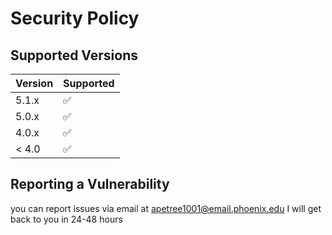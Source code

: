# Security Policy

## Supported Versions

| Version | Supported          |
| ------- | ------------------ |
| 5.1.x   | ✅                 |
| 5.0.x   | ✅                 |
| 4.0.x   | ✅                 |
| < 4.0   | ✅                 |

## Reporting a Vulnerability

you can report issues via email at apetree1001@email.phoenix.edu 
I will get back to you in 24-48 hours 
